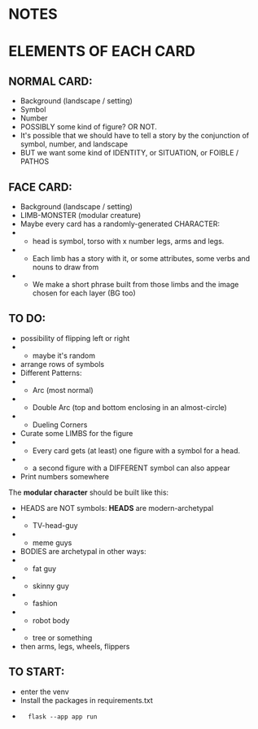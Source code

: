 # NOTES

# ELEMENTS OF EACH CARD
## NORMAL CARD:
* Background (landscape / setting)
* Symbol
* Number
* POSSIBLY some kind of figure? OR NOT.
* It's possible that we should have to tell a story by the conjunction of symbol, number, and landscape
* BUT we want some kind of IDENTITY, or SITUATION, or FOIBLE / PATHOS
## FACE CARD:
* Background (landscape / setting)
* LIMB-MONSTER (modular creature)
* Maybe every card has a randomly-generated CHARACTER:
* * head is symbol, torso with x number legs, arms and legs.
* * Each limb has a story with it, or some attributes, some verbs and nouns to draw from
* * We make a short phrase built from those limbs and the image chosen for each layer (BG too)


## TO DO:
* possibility of flipping left or right
* * maybe it's random
* arrange rows of symbols
* Different Patterns:
* * Arc (most normal)
* * Double Arc (top and bottom enclosing in an almost-circle)
* * Dueling Corners
* Curate some LIMBS for the figure
* * Every card gets (at least) one figure with a symbol for a head.
* * a second figure with a DIFFERENT symbol can also appear
* Print numbers somewhere

The **modular character** should be built like this:
* HEADS are NOT symbols: **HEADS** are modern-archetypal
* * TV-head-guy
* * meme guys
* BODIES are archetypal in other ways:
* * fat guy
* * skinny guy
* * fashion
* * robot body
* * tree or something
* then arms, legs, wheels, flippers

## TO START:
* enter the venv
* Install the packages in requirements.txt
*       flask --app app run
